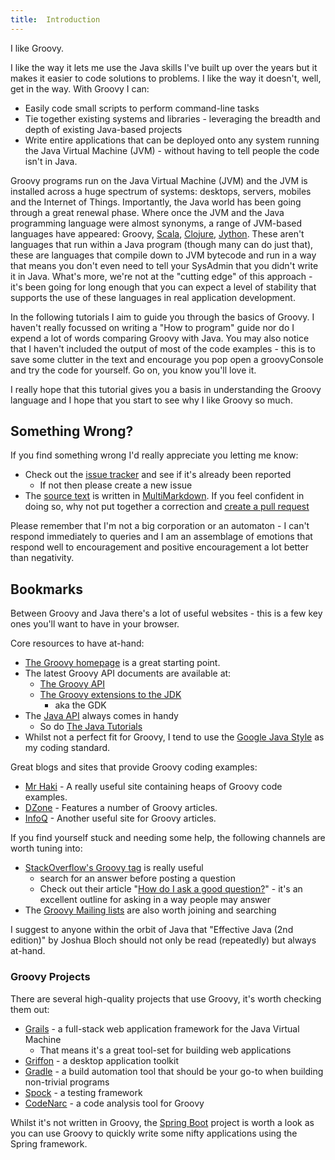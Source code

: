 ```yaml
---
title:	Introduction
---
```

I like Groovy.

I like the way it lets me use the Java skills I've built up over the years but it makes it easier to code solutions to problems. I like the way it doesn't, well, get in the way. With Groovy I can:

- Easily code small scripts to perform command-line tasks
- Tie together existing systems and libraries - leveraging the breadth and depth of existing Java-based projects
- Write entire applications that can be deployed onto any system running the Java Virtual Machine (JVM) - without having to tell people the code isn't in Java.

Groovy programs run on the Java Virtual Machine (JVM) and the JVM is installed across a huge spectrum of systems: desktops, servers, mobiles and the Internet of Things. Importantly, the Java world has been going through a great renewal phase. Where once the JVM and the Java programming language were almost synonyms, a range of JVM-based languages have appeared: Groovy, [Scala](http://www.scala-lang.org/), [Clojure](http://clojure.org/), [Jython](http://www.jython.org/). These aren't languages that run within a Java program (though many can do just that), these are languages that compile down to JVM bytecode and run in a way that means you don't even need to tell your SysAdmin that you didn't write it in Java. What's more, we're not at the "cutting edge" of this approach - it's been going for long enough that you can expect a level of stability that supports the use of these languages in real application development.

In the following tutorials I aim to guide you through the basics of Groovy. I haven't really focussed on writing a "How to program" guide nor do I expend a lot of words comparing Groovy with Java. You may also notice that I haven't included the output of most of the code examples - this is to save some clutter in the text and encourage you pop open a groovyConsole and try the code for yourself. Go on, you know you'll love it.

I really hope that this tutorial gives you a basis in understanding the Groovy language and I hope that you start to see why I like Groovy so much.

## Something Wrong?

If you find something wrong I'd really appreciate you letting me know:

- Check out the [issue tracker](https://bitbucket.org/duncan_dickinson/groovy-language/issues?status=new&status=open) and see if it's already been reported
	- If not then please create a new issue
- The [source text](https://bitbucket.org/duncan_dickinson/groovy-language) is written in [MultiMarkdown](http://fletcherpenney.net/multimarkdown/). If you feel confident in doing so, why not put together a correction and [create a pull request](https://confluence.atlassian.com/display/BITBUCKET/Fork+a+Repo,+Compare+Code,+and+Create+a+Pull+Request) 

Please remember that I'm not a big corporation or an automaton - I can't  respond immediately to queries and I am an assemblage of emotions that respond well to encouragement and positive encouragement a lot better than negativity.

## Bookmarks

Between Groovy and Java there's a lot of useful websites - this is a few key ones you'll want to have in your browser. 

Core resources to have at-hand:

- [The Groovy homepage](http://www.groovy-lang.org/) is a great starting point.
- The latest Groovy API documents are available at:
	- [The Groovy API](http://groovy-lang.org/api.html)
	- [The Groovy extensions to the JDK](http://groovy-lang.org/gdk.html)
		- aka the GDK
- The [Java API](http://docs.oracle.com/javase/7/docs/api/) always comes in handy
	- So do [The Java Tutorials](http://docs.oracle.com/javase/tutorial/)
- Whilst not a perfect fit for Groovy, I tend to use the [Google Java Style](http://google-styleguide.googlecode.com/svn/trunk/javaguide.html) as my coding standard.

Great blogs and sites that provide Groovy coding examples:

- [Mr Haki](http://mrhaki.blogspot.com.au/search/label/Groovy) - A really useful site containing heaps of Groovy code examples.
- [DZone](http://www.dzone.com/links/tag/groovy.html) - Features a number of Groovy articles.
- [InfoQ](http://www.infoq.com/groovy) - Another useful site for Groovy articles.

If you find yourself stuck and needing some help, the following channels are worth tuning into:

- [StackOverflow's Groovy tag](http://stackoverflow.com/questions/tagged/groovy) is really useful 
	- search for an answer before posting a question
	- Check out their article "[How do I ask a good question?](http://stackoverflow.com/help/how-to-ask)" - it's an excellent outline for asking in a way people may answer
- The [Groovy Mailing lists](http://groovy-lang.org/mailing-lists.html) are also worth joining and searching

I suggest to anyone within the orbit of Java that "Effective Java (2nd edition)" by Joshua Bloch should not only be read (repeatedly) but always at-hand.

### Groovy Projects

There are several high-quality projects that use Groovy, it's worth checking them out:

- [Grails](https://grails.org/) - a full-stack web application framework for the Java Virtual Machine
	- That means it's a great tool-set for building web applications
- [Griffon](http://new.griffon-framework.org/) - a desktop application toolkit
- [Gradle](https://www.gradle.org/) - a build automation tool that should be your go-to when building non-trivial programs
- [Spock](https://code.google.com/p/spock/) - a testing framework
- [CodeNarc](http://codenarc.sourceforge.net/) - a code analysis tool for Groovy

Whilst it's not written in Groovy, the [Spring Boot](http://projects.spring.io/spring-boot/) project is worth a look as you can use Groovy to quickly write some nifty applications using the Spring framework.

